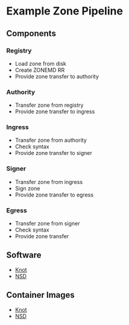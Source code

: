 # Example Zone Pipeline

## Components

### Registry

- Load zone from disk
- Create ZONEMD RR
- Provide zone transfer to authority

### Authority

- Transfer zone from registry
- Provide zone transfer to ingress

### Ingress

- Transfer zone from authority
- Check syntax
- Provide zone transfer to signer

### Signer

- Transfer zone from ingress
- Sign zone
- Provide zone transfer to egress

### Egress

- Transfer zone from signer
- Check syntax
- Provide zone transfer



## Software

- [Knot](https://www.knot-dns.cz/)
- [NSD](https://nsd.docs.nlnetlabs.nl/en/latest/)


## Container Images

- [Knot](https://hub.docker.com/r/cznic/knot)
- [NSD](https://hub.docker.com/r/jschlyter/nsd)
